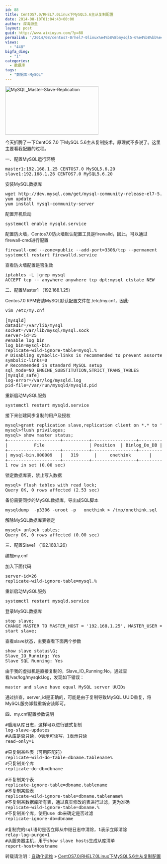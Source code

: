 ```yaml
---
id: 88
title: CentOS7.0/RHEL7.0Linux下MySQL5.6主从复制配置
date: 2014-08-10T01:04:43+00:00
author: 深海游鱼
layout: post
guid: http://www.aixiuyun.com/?p=88
permalink: '/2014/08/centos7-0rhel7-0linux%e4%b8%8bmysql5-6%e4%b8%bb%e4%bb%8e%e5%a4%8d%e5%88%b6%e9%85%8d%e7%bd%ae.html'
views:
  - "448"
bigfa_ding:
  - "1"
categories:
  - 数据库
tags:
  - "数据库-MySQL"
---
```

[<img class="size-medium wp-image-112 aligncenter" src="http://www.wanglijie.cn/wp-content/uploads/2014/08/MySQL_Master-Slave-Replication-300x155.png" alt="MySQL_Master-Slave-Replication" width="300" height="155" srcset="http://www.wanglijie.cn/wp-content/uploads/2014/08/MySQL_Master-Slave-Replication-300x155.png 300w, http://www.wanglijie.cn/wp-content/uploads/2014/08/MySQL_Master-Slave-Replication.png 900w" sizes="(max-width: 300px) 100vw, 300px" />](http://www.wanglijie.cn/wp-content/uploads/2014/08/MySQL_Master-Slave-Replication.png)

今天折腾了一下CentOS 7.0 下MySQL 5.6主从复制技术，原理就不多说了。这里主要看我配置的过程。

一、配置MySQL运行环境

<pre class="prettyprint linenums">master1:192.168.1.25 CENTOS7.0 MySQL5.6.20
slave1:192.168.1.26 CENTOS7.0 MySQL5.6.20
</pre>

安装MySQL数据库

<pre class="prettyprint linenums">wget http://dev.mysql.com/get/mysql-community-release-el7-5.noarch.rpm
yum update
yum install mysql-community-server
</pre>

配置开机启动

<pre class="prettyprint linenums">systemctl enable mysqld.service
</pre>

配置防火墙，Centos7.0防火墙默认配置工具是firewalld，因此，可以通过firewall-cmd进行配置

<pre class="prettyprint linenums">firewall-cmd --zone=public --add-port=3306/tcp --permanent
systemctl restart firewalld.service
</pre>

查看防火墙配置是否生效

<pre class="prettyprint linenums">iptables -L |grep mysql
ACCEPT tcp -- anywhere anywhere tcp dpt:mysql ctstate NEW
</pre>

二、配置Master1 （192.168.1.25）

Centos7.0 RPM安装MySQL默认配置文件在 /etc/my.cnf，因此:

<pre class="prettyprint linenums">vim /etc/my.cnf

[mysqld]
datadir=/var/lib/mysql
socket=/var/lib/mysql/mysql.sock
server-id=25
#enable log_bin
log_bin=mysql-bin
replicate-wild-ignore-table=mysql.%
# Disabling symbolic-links is recommended to prevent assorted security risks
symbolic-links=0
# Recommended in standard MySQL setup
sql_mode=NO_ENGINE_SUBSTITUTION,STRICT_TRANS_TABLES
[mysqld_safe]
log-error=/var/log/mysqld.log
pid-file=/var/run/mysqld/mysqld.pid
</pre>

重新启动MySQL服务

<pre class="prettyprint linenums">systemctl restart mysqld.service
</pre>

接下来创建同步复制的用户及授权

<pre class="prettyprint linenums">mysql&gt;grant replication slave,replication client on *.* to 'repl'@192.168.1.26 identified by '123456';
mysql&gt;flush privileges;
mysql&gt; show master status;
+--------------------+----------+-----------------+------------------+----------------+
|          File                 | Position  | Binlog_Do_DB | Binlog_Ignore_DB | Executed_Gtid_Set |
+--------------------+----------+-----------------+------------------+----------------+
| mysql-bin.000009   |   319      |     onethink       |                                |                          |
+--------------------+----------+-----------------+------------------+----------------+
1 row in set (0.00 sec)
</pre>

锁定数据库表，禁止写入数据

<pre class="prettyprint linenums">mysql&gt; flush tables with read lock;
Query OK, 0 rows affected (2.53 sec)
</pre>

备份需要同步的MySQL数据库，导出成SQL脚本

<pre class="prettyprint linenums">mysqldump  -p3306 -uroot -p   onethink &gt; /tmp/onethink.sql
</pre>

解除MySQL数据库表锁定

<pre class="prettyprint linenums">mysql&gt; unlock tables;
Query OK, 0 rows affected (0.00 sec)
</pre>

三、配置Slave1 （192.168.1.26）

编辑my.cnf

加入下面代码

<pre class="prettyprint linenums">server-id=26
replicate-wild-ignore-table=mysql.%
</pre>

重新启动MySQL服务

<pre class="prettyprint linenums">systemctl restart mysqld.service
</pre>

登录MySQL数据库

<pre class="prettyprint linenums">stop slave;
CHANGE MASTER TO MASTER_HOST = '192.168.1.25', MASTER_USER = 'repl', MASTER_PASSWORD = '123456', MASTER_LOG_FILE = 'mysql-bin.000009', MASTER_LOG_POS = 319;
start slave;
</pre>

查看slave状态，主要查看下面两个参数

<pre class="prettyprint linenums">show slave status\G;
Slave_IO_Running: Yes
Slave_SQL_Running: Yes
</pre>

由于我的虚拟机是直接复制的，Slave\_IO\_Running:No，通过查看/var/log/mysqld.log，发现如下错误：

<pre class="prettyprint linenums">master and slave have equal MySQL server UUIDs
</pre>

通过排查，server_id是正确的，可能是由于复制导致MySQL UUID重复，将MySQL服务卸载重新安装即可。

四、my.cnf配置参数说明

<pre class="prettyprint linenums">#启用从库日志，这样可以进行链式复制
log-slave-updates
#从库是否只读，0表示可读写，1表示只读
read-only=1

#只复制某些表（可用匹配符）
replicate-wild-do-table=dbname.tablename%
#只复制某个库
replicate-do-db=dbname

#不复制某个表
replicate-ignore-table=dbname.tablename
#不复制某些表
replicate-wild-ignore-table=dbname.tablename%
#不复制某数据库所有表，通过真实修改的表进行过滤，更为准确
replicate-wild-ignore-table=dbname.%
#不复制某个库，使用use db来确定是否过滤
replicate-ignore-db=dbname

#复制完的sql语句是否立即从中继日志中清除，1表示立即清除
relay-log-purge=1
#从服务器主机，用于show slave hosts生成从库清单
report-host=hostname
</pre>

转载请注明：[自动化运维](http://www.wanglijie.cn) &raquo; [CentOS7.0/RHEL7.0Linux下MySQL5.6主从复制配置](http://www.wanglijie.cn/2014/08/centos7-0rhel7-0linux%e4%b8%8bmysql5-6%e4%b8%bb%e4%bb%8e%e5%a4%8d%e5%88%b6%e9%85%8d%e7%bd%ae.html)
